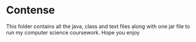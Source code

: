 # Contense
This folder contains all the java, class and text files along with one jar file to run my computer science coursework. Hope you enjoy
